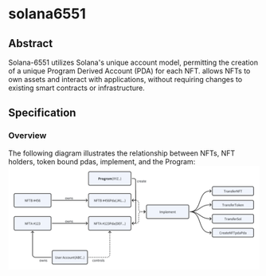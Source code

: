 # solana6551

## Abstract

Solana-6551 utilizes Solana's unique account model, permitting the creation of a unique Program Derived Account (PDA) for each NFT. allows NFTs to own assets and interact with applications, without requiring changes to existing smart contracts or infrastructure.

## Specification

### Overview

The following diagram illustrates the relationship between NFTs, NFT holders, token bound pdas, implement, and the Program:
![Solana-6551](./images/Solana-6551.png)
